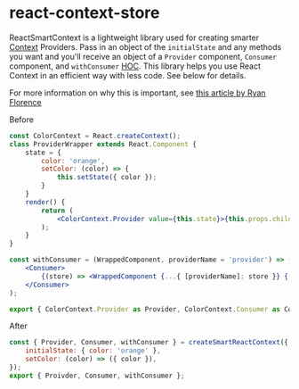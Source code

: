 # react-context-store

<!-- [![Travis][build-badge]][build]
[![npm package][npm-badge]][npm]
[![Coveralls][coveralls-badge]][coveralls] -->

ReactSmartContext is a lightweight library used for creating smarter [Context](https://reactjs.org/docs/context.html) Providers. Pass in an object of the `initialState` and any methods you want and you'll receive an object of a `Provider` component, `Consumer` component, and `withConsumer` [HOC](https://reactjs.org/docs/higher-order-components.html). This library helps you use React Context in an efficient way with less code. See below for details.

For more information on why this is important, see [this article by Ryan Florence](https://medium.com/@ryanflorence/react-context-and-re-renders-react-take-the-wheel-cd1d20663647.)

Before

```jsx
const ColorContext = React.createContext();
class ProviderWrapper extends React.Component {
    state = {
        color: 'orange',
        setColor: (color) => {
            this.setState({ color });
        }
    }
    render() {
        return (
            <ColorContext.Provider value={this.state}>{this.props.children}</ColorContext.Provider>
        );
    }
}

const withConsumer = (WrappedComponent, providerName = 'provider') => (props) => (
    <Consumer>
        {(store) => <WrappedComponent {...{ [providerName]: store }} {...props} />}
    </Consumer>
);

export { ColorContext.Provider as Provider, ColorContext.Consumer as Consumer, withConsumer };
```

After

```js
const { Provider, Consumer, withConsumer } = createSmartReactContext({
    initialState: { color: 'orange' },
    setColor: (color) => ({ color }),
});
export { Proivder, Consumer, withConsumer };
```

<!-- [build-badge]: https://img.shields.io/travis/user/repo/master.png?style=flat-square
[build]: https://travis-ci.org/user/repo
[npm-badge]: https://img.shields.io/npm/v/npm-package.png?style=flat-square
[npm]: https://www.npmjs.org/package/npm-package
[coveralls-badge]: https://img.shields.io/coveralls/user/repo/master.png?style=flat-square
[coveralls]: https://coveralls.io/github/user/repo -->
